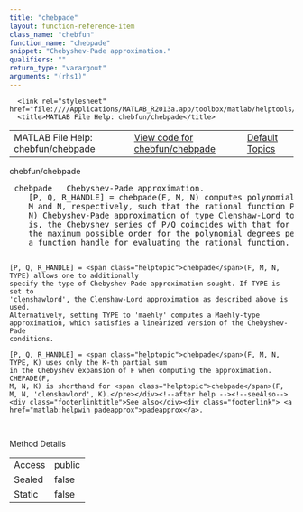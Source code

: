 ```yaml
---
title: "chebpade"
layout: function-reference-item
class_name: "chebfun"
function_name: "chebpade"
snippet: "Chebyshev-Pade approximation."
qualifiers: ""
return_type: "varargout"
arguments: "(rhs1)"
---
```


<html>
   <head>
      <meta http-equiv="Content-Type" content="text/html; charset=utf-8">
   
      <link rel="stylesheet" href="file:////Applications/MATLAB_R2013a.app/toolbox/matlab/helptools/private/helpwin.css">
      <title>MATLAB File Help: chebfun/chebpade</title>
   </head>
   <body>
      <!--Single-page help-->
      <table border="0" cellspacing="0" width="100%">
         <tr class="subheader">
            <td class="headertitle">MATLAB File Help: chebfun/chebpade</td>
            <td class="subheader-left"><a href="matlab:edit chebfun/chebpade">View code for chebfun/chebpade</a></td>
            <td class="subheader-right"><a href="matlab:helpwin">Default Topics</a></td>
         </tr>
      </table>
      <div class="title">chebfun/chebpade</div>
      <div class="helptext"><pre><!--helptext --> <span class="helptopic">chebpade</span>   Chebyshev-Pade approximation.
    [P, Q, R_HANDLE] = <span class="helptopic">chebpade</span>(F, M, N) computes polynomials P and Q of degree
    M and N, respectively, such that the rational function P/Q is the type (M,
    N) Chebyshev-Pade approximation of type Clenshaw-Lord to the CHEBFUN F. That
    is, the Chebyshev series of P/Q coincides with that for the CHEBFUN F up to
    the maximum possible order for the polynomial degrees permitted. R_HANDLE is
    a function handle for evaluating the rational function.
 
    [P, Q, R_HANDLE] = <span class="helptopic">chebpade</span>(F, M, N, TYPE) allows one to additionally
    specify the type of Chebyshev-Pade approximation sought. If TYPE is set to
    'clenshawlord', the Clenshaw-Lord approximation as described above is used.
    Alternatively, setting TYPE to 'maehly' computes a Maehly-type
    approximation, which satisfies a linearized version of the Chebyshev-Pade
    conditions.
 
    [P, Q, R_HANDLE] = <span class="helptopic">chebpade</span>(F, M, N, TYPE, K) uses only the K-th partial sum
    in the Chebyshev expansion of F when computing the approximation. CHEPADE(F,
    M, N, K) is shorthand for <span class="helptopic">chebpade</span>(F, M, N, 'clenshawlord', K).</pre></div><!--after help --><!--seeAlso--><div class="footerlinktitle">See also</div><div class="footerlink"> <a href="matlab:helpwin padeapprox">padeapprox</a>.
</div>
      <!--Method-->
      <div class="sectiontitle">Method Details</div>
      <table class="class-details">
         <tr>
            <td class="class-detail-label">Access</td>
            <td>public</td>
         </tr>
         <tr>
            <td class="class-detail-label">Sealed</td>
            <td>false</td>
         </tr>
         <tr>
            <td class="class-detail-label">Static</td>
            <td>false</td>
         </tr>
      </table>
   </body>
</html>
